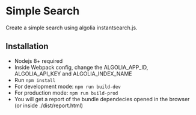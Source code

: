 # Simple Search #

Create a simple search using algolia instantsearch.js.

## Installation

* Nodejs 8+ required
* Inside Webpack config, change the ALGOLIA_APP_ID, ALGOLIA_API_KEY and ALGOLIA_INDEX_NAME
* Run `npm install`
* For development mode: `npm run build-dev`
* For production mode: `npm run build-prod`
* You will get a report of the bundle dependecies opened in the browser (or inside ./dist/report.html)